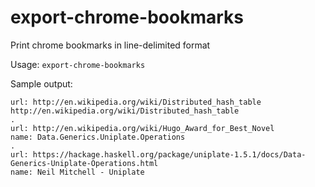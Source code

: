 # export-chrome-bookmarks
Print chrome bookmarks in line-delimited format

Usage: `export-chrome-bookmarks`

Sample output:

    url: http://en.wikipedia.org/wiki/Distributed_hash_table
    http://en.wikipedia.org/wiki/Distributed_hash_table
    .
    url: http://en.wikipedia.org/wiki/Hugo_Award_for_Best_Novel
    name: Data.Generics.Uniplate.Operations
    .
    url: https://hackage.haskell.org/package/uniplate-1.5.1/docs/Data-Generics-Uniplate-Operations.html
    name: Neil Mitchell - Uniplate
